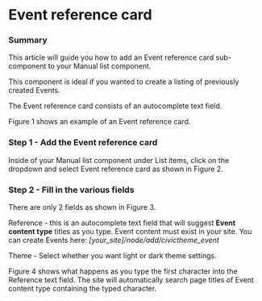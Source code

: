 # Event reference card

### Summary <a href="#eventreferencecardcomponent-summary" id="eventreferencecardcomponent-summary"></a>

This article will guide you how to add an Event reference card sub-component to your Manual list component.

This component is ideal if you wanted to create a listing of previously created Events.

The Event reference card consists of an autocomplete text field.

Figure 1 shows an example of an Event reference card.



### Step 1 - Add the Event reference card <a href="#eventreferencecardcomponent-step1-addtheeventreferencecard" id="eventreferencecardcomponent-step1-addtheeventreferencecard"></a>

Inside of your Manual list component under List items, click on the dropdown and select Event reference card as shown in Figure 2.



### Step 2 - Fill in the various fields <a href="#eventreferencecardcomponent-step2-fillinthevariousfields" id="eventreferencecardcomponent-step2-fillinthevariousfields"></a>

There are only 2 fields as shown in Figure 3.



Reference - this is an autocomplete text field that will suggest **Event content type** titles as you type. Event content must exist in your site. You can create Events here: _\[your\_site]/node/add/civictheme\_event_

Theme - Select whether you want light or dark theme settings.

Figure 4 shows what happens as you type the first character into the Reference text field. The site will automatically search page titles of Event content type containing the typed character.
